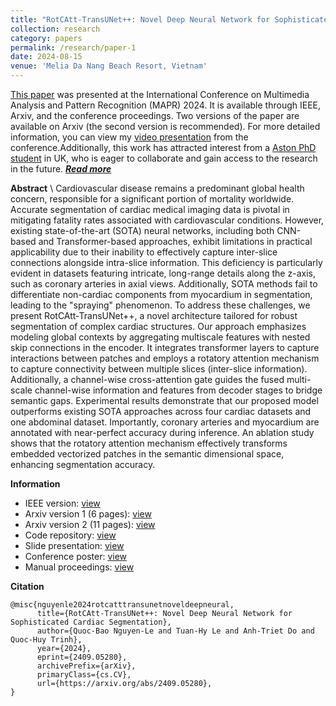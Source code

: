 ```yaml
---
title: "RotCAtt-TransUNet++: Novel Deep Neural Network for Sophisticated Cardiac Segmentation"
collection: research
category: papers
permalink: /research/paper-1
date: 2024-08-15
venue: 'Melia Da Nang Beach Resort, Vietnam'
---
```


[This paper](https://github.com/kyle-paul/RotCAtt-TransUNet-plusplus) was presented at the International Conference on Multimedia Analysis and Pattern Recognition (MAPR) 2024. It is available through IEEE, Arxiv, and the conference proceedings. Two versions of the paper are available on Arxiv (the second version is recommended). For more detailed information, you can view my [video presentation](/talks/mapr) from the conference.Additionally, this work has attracted interest from a [Aston PhD student](/talks/phd) in UK, who is eager to collaborate and gain access to the research in the future. [***Read more***](/research/paper-1)

**Abstract** \\
Cardiovascular disease remains a predominant global health concern, responsible for a significant portion of mortality worldwide. Accurate segmentation of cardiac medical imaging data is pivotal in mitigating fatality rates associated with cardiovascular conditions. However, existing state-of-the-art (SOTA) neural networks, including both CNN-based and Transformer-based approaches, exhibit limitations in practical applicability due to their inability to effectively capture inter-slice connections alongside intra-slice information. This deficiency is particularly evident in datasets featuring intricate, long-range details along the z-axis, such as coronary arteries in axial views. Additionally, SOTA methods fail to differentiate non-cardiac components from myocardium in segmentation, leading to the "spraying" phenomenon. To address these challenges, we present RotCAtt-TransUNet++, a novel architecture tailored for robust segmentation of complex cardiac structures. Our approach emphasizes modeling global contexts by aggregating multiscale features with nested skip connections in the encoder. It integrates transformer layers to capture interactions between patches and employs a rotatory attention mechanism to capture connectivity between multiple slices (inter-slice information). Additionally, a channel-wise cross-attention gate guides the fused multi-scale channel-wise information and features from decoder stages to bridge semantic gaps. Experimental results demonstrate that our proposed model outperforms existing SOTA approaches across four cardiac datasets and one abdominal dataset. Importantly, coronary arteries and myocardium are annotated with near-perfect accuracy during inference. An ablation study shows that the rotatory attention mechanism effectively transforms embedded vectorized patches in the semantic dimensional space, enhancing segmentation accuracy.

**Information**
- IEEE version: [view](https://ieeexplore.ieee.org/document/10660759/)
- Arxiv version 1 (6 pages): [view](https://arxiv.org/abs/2409.05280v1)
- Arxiv version 2 (11 pages): [view](https://arxiv.org/abs/2409.05280v2)
- Code repository: [view](https://github.com/kyle-paul/RotCAtt-TransUNet-plusplus)
- Slide presentation: [view](https://drive.google.com/file/d/11xyR8JpEheDu_ReHQwDMSGWLa5kjKcmQ/view)
- Conference poster: [view](https://drive.google.com/file/d/1Y3TW2CqJSxAwb3eiyyiyDMSdvlZkiiGr/view)
- Manual proceedings: [view](https://mapr.uit.edu.vn/sites/default/files/uploads/2024fullprocessding.pdf)


**Citation**
```cite
@misc{nguyenle2024rotcatttransunetnoveldeepneural,
      title={RotCAtt-TransUNet++: Novel Deep Neural Network for Sophisticated Cardiac Segmentation}, 
      author={Quoc-Bao Nguyen-Le and Tuan-Hy Le and Anh-Triet Do and Quoc-Huy Trinh},
      year={2024},
      eprint={2409.05280},
      archivePrefix={arXiv},
      primaryClass={cs.CV},
      url={https://arxiv.org/abs/2409.05280}, 
}
```